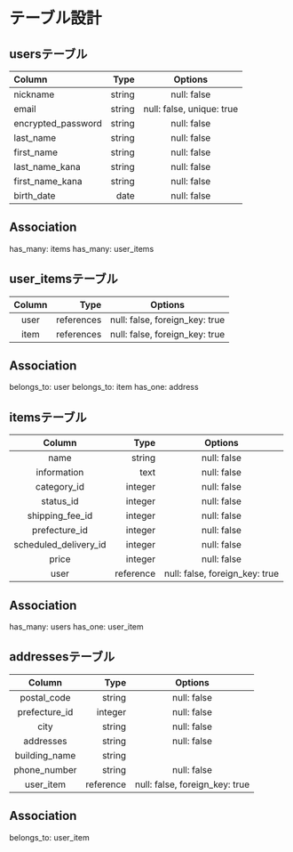 # テーブル設計

## usersテーブル

| Column               | Type        | Options                                     |
|:---------------------|------------:|:-------------------------------------------:|
| nickname             | string      | null: false                                 |
| email                | string      | null: false, unique: true                   |
| encrypted_password   | string      | null: false                                 |
| last_name            | string      | null: false                                 |
| first_name           | string      | null: false                                 |
| last_name_kana       | string      | null: false                                 |
| first_name_kana      | string      | null: false                                 |
| birth_date           | date        | null: false                                 |

## Association
 has_many: items
 has_many: user_items

 

 ## user_itemsテーブル
| Column                | Type        | Options                         |
|:---------------------:|------------:|:-------------------------------:|
| user                  | references  | null: false, foreign_key: true  |
| item                  | references  | null: false, foreign_key: true  |


## Association
 belongs_to: user
 belongs_to: item
 has_one: address



 ## itemsテーブル

| Column                | Type        | Options                         |
|:---------------------:|------------:|:-------------------------------:|
| name                  | string      | null: false                     |
| information           | text        | null: false                     |
| category_id           | integer     | null: false                     |
| status_id             | integer     | null: false                     |
| shipping_fee_id       | integer     | null: false                     |
| prefecture_id         | integer     | null: false                     |
| scheduled_delivery_id | integer     | null: false                     |
| price                 | integer     | null: false                     |
| user                  | reference   | null: false, foreign_key: true  |



## Association
 has_many: users
 has_one: user_item
 

## addressesテーブル

| Column               | Type        | Options                         |
|:--------------------:|------------:|:-------------------------------:|
| postal_code          | string      | null: false                     |
| prefecture_id        | integer     | null: false                     |
| city                 | string      | null: false                     |
| addresses            | string      | null: false                     |
| building_name        | string      |                                 |
| phone_number         | string      | null: false                     |
| user_item            | reference   | null: false, foreign_key: true  |


## Association
 belongs_to: user_item